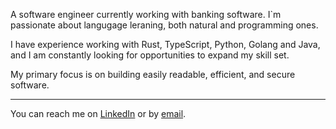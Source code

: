 A software engineer currently working with banking software. I`m passionate about langugage leraning, both natural and programming ones.

I have experience working with Rust, TypeScript, Python, Golang and Java, and I am constantly looking for opportunities to expand my skill set.

My primary focus is on building easily readable, efficient, and secure software.

--- 
You can reach me on [LinkedIn](https://linkedin.com/in/becelli)  or by [email](mailto:gustavobecelli@gmail.com).
